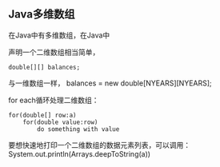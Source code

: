 ## Java多维数组
在Java中有多维数组，在Java中

声明一个二维数组相当简单，

```{}
double[][] balances;
```

与一维数组一样，
balances = new double[NYEARS][NYEARS];

for each循环处理二维数组：

```{}
for(double[] row:a)
	for(double value:row)
		do something with value
```

要想快速地打印一个二维数组的数据元素列表，可以调用：
System.out.println(Arrays.deepToString(a))


